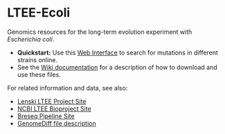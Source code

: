 # LTEE-Ecoli
Genomics resources for the long-term evolution experiment with *Escherichia coli*.
* **Quickstart:** Use this [Web Interface](http://barricklab.org/shiny/LTEE-Ecoli) to search for mutations in different strains online.
* See the [Wiki documentation](https://github.com/barricklab/LTEE-Ecoli/wiki) for a description of how to download and use these files.

For related information and data, see also:
* [Lenski LTEE Project Site](http://myxo.css.msu.edu/ecoli)
* [NCBI LTEE Bioproject Site](http://www.ncbi.nlm.nih.gov/bioproject/294072)
* [Breseq Pipeline Site](https://github.com/barricklab/breseq)
* [GenomeDiff file description](http://barricklab.org/twiki/pub/Lab/ToolsBacterialGenomeResequencing/documentation/gd_format.html)

